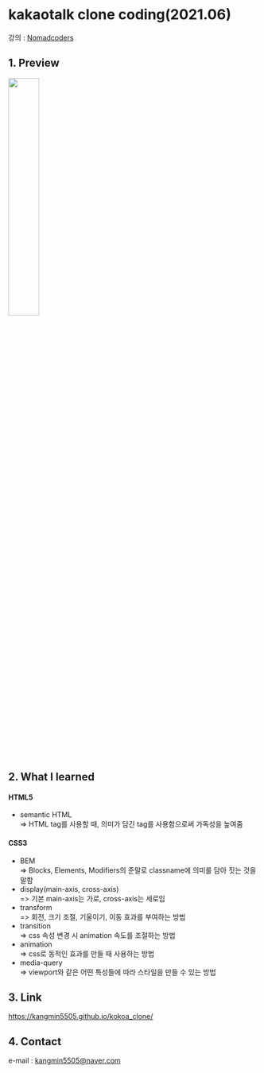 # kakaotalk clone coding(2021.06)
강의 : <a href="https://https://nomadcoders.co/kokoa-clone/">Nomadcoders</a>
## 1. Preview
<img src="https://user-images.githubusercontent.com/74703501/124389069-867d9080-dd20-11eb-90ca-b70fe907741d.gif" width="35%" height="35%" />

## 2. What I learned
<h4>HTML5</h4>
<ul>
  <li>semantic HTML</li>
  => HTML tag를 사용할 때, 의미가 담긴 tag를 사용함으로써 가독성을 높여줌
</ul>
<h4>CSS3</h4>
<ul>
  <li>BEM</li>
  => Blocks, Elements, Modifiers의 준말로 classname에 의미를 담아 짓는 것을 말함
  <li>display(main-axis, cross-axis)</li>
  => 기본 main-axis는 가로, cross-axis는 세로임
  <li>transform</li>
  => 회전, 크기 조절, 기울이기, 이동 효과를 부여하는 방법
  <li>transition</li>
  => css 속성 변경 시 animation 속도를 조절하는 방법
  <li>animation</li>
  => css로 동적인 효과를 만들 때 사용하는 방법
  <li>media-query</li>
  => viewport와 같은 어떤 특성들에 따라 스타일을 만들 수 있는 방법
</ul>

## 3. Link
https://kangmin5505.github.io/kokoa_clone/

## 4. Contact
e-mail : kangmin5505@naver.com
